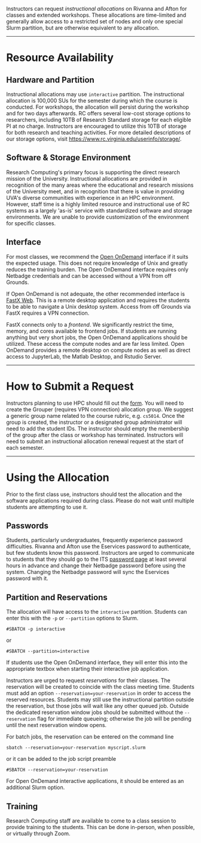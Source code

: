 Instructors can request _instructional allocations_ on Rivanna and Afton for classes and extended workshops.  These allocations are time-limited and generally allow access to a restricted set of nodes and only one special Slurm partition, but are otherwise equivalent to any allocation.

- - -

# Resource Availability

## Hardware and Partition

Instructional allocations may use `interactive` partition.  The instructional allocation is 100,000 SUs for the semester during which the course is conducted.  For workshops, the allocation will persist during the workshop and for two days afterwards. RC offers several low-cost storage options to researchers, including 10TB of Research Standard storage for each eligible PI at no charge. Instructors are encouraged to utilize this 10TB of storage for both research and teaching activities. For more detailed descriptions of our storage options, visit https://www.rc.virginia.edu/userinfo/storage/. 

## Software & Storage Environment

Research Computing's primary focus is supporting the direct research mission of the University. Instructional allocations are provided in recognition of the many areas where the educational and research missions of the University meet, and in recognition that there is value in providing UVA's diverse communities with experience in an HPC environment. However, staff time is a highly limited resource and instructional use of RC systems as a largely 'as-is' service with standardized software and storage environments. We are unable to provide customization of the environment for specific classes.

## Interface

For most classes, we recommend the [Open OnDemand](/userinfo/hpc/ood) interface if it suits the expected usage.  This does not require knowledge of Unix and greatly reduces the training burden.  The Open OnDemand interface requires only Netbadge credentials and can be accessed without a VPN from off Grounds.

If Open OnDemand is not adequate, the other recommended interface is [FastX Web](/userinfo/hpc/logintools/fastx/).  This is a remote desktop application and requires the students to be able to navigate a Unix desktop system.  Access from off Grounds via FastX requires a VPN connection.

FastX connects only to a *frontend*.  We significantly restrict the time, memory, and cores available to frontend jobs.  If students are running anything but very short jobs, the Open OnDemand applications should be utilized.  These access the compute nodes and are far less limited.  Open OnDemand provides a remote desktop on compute nodes as well as direct access to JupyterLab, the Matlab Desktop, and Rstudio Server.

- - -

# How to Submit a Request

Instructors planning to use HPC should fill out the [form](https://www.rc.virginia.edu/form/allocation-instructional).  You will need to create the Grouper (requires VPN connection) allocation group.  We suggest a generic group name related to the course rubric, e.g. `cs5014`.  Once the group is created, the instructor or a designated group administrator will need to add the student IDs.  The instructor should empty the membership of the group after the class or workshop has terminated. Instructors will need to submit an instructional allocation renewal request at the start of each semester. 

- - -

# Using the Allocation

Prior to the first class use, instructors should test the allocation and the software applications required during class.  Please do not wait until multiple students are attempting to use it.  

## Passwords
Students, particularly undergraduates, frequently experience password difficulties.  Rivanna and Afton use the Eservices password to authenticate, but few students know this password.  Instructors are urged to communicate to students that they should go to the ITS [password page](https://virginia.service-now.com/its?id=itsweb_services&category_id=869613f3db9fc7c0f032f1f51d9619ce) at least several hours in advance and change their Netbadge password before using the system.  Changing the Netbadge password will sync the Eservices password with it.

## Partition and Reservations

The allocation will have access to the `interactive` partition.  Students can enter this with the `-p` or `--partition` options to Slurm.
```
#SBATCH -p interactive
```
or
```
#SBATCH --partition=interactive
```
If students use the Open OnDemand interface, they will enter this into the appropriate textbox when starting their interactive job application.

Instructors are urged to request *reservations* for their classes.  The reservation will be created to coincide with the class meeting time.  Students must add an option `--reservation=your-reservation` in order to access the reserved resources.  Students may still use the instructional partition outside the reservation, but those jobs will wait like any other queued job. Outside the dedicated reservation window jobs should be submitted without the `--reservation` flag for immediate queueing; otherwise the job will be pending until the next reservation window opens.

For batch jobs, the reservation can be entered on the command line
```
sbatch --reservation=your-reservation myscript.slurm
```
or it can be added to the job script preamble
```
#SBATCH --reservation=your-reservation
```
For Open OnDemand interactive applications, it should be entered as an additional Slurm option.

## Training
Research Computing staff are available to come to a class session to provide training to the students.  This can be done in-person, when possible, or virtually through Zoom.  
